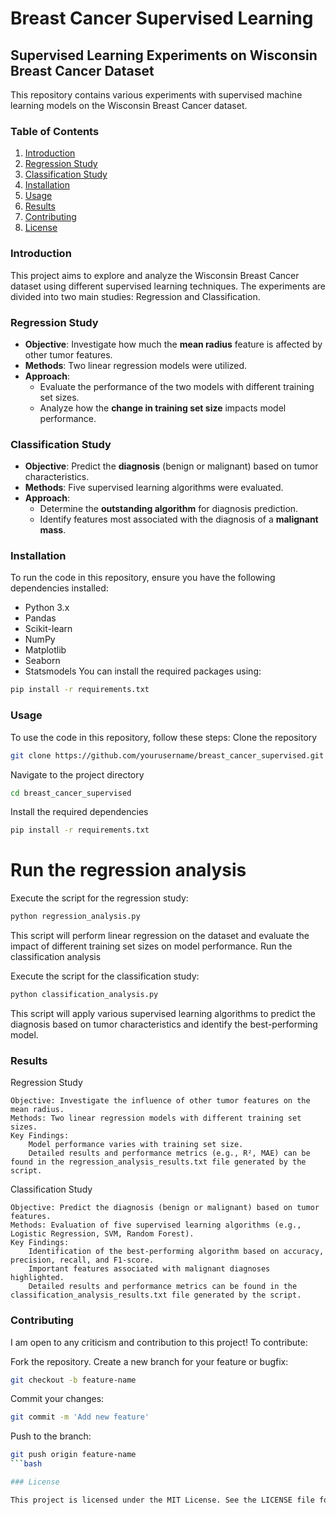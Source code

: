 # Breast Cancer Supervised Learning
## Supervised Learning Experiments on Wisconsin Breast Cancer Dataset

This repository contains various experiments with supervised machine learning models on the Wisconsin Breast Cancer dataset.

### Table of Contents
1. [Introduction](#introduction)
2. [Regression Study](#regression-study)
3. [Classification Study](#classification-study)
4. [Installation](#installation)
5. [Usage](#usage)
6. [Results](#results)
7. [Contributing](#contributing)
8. [License](#license)

### Introduction

This project aims to explore and analyze the Wisconsin Breast Cancer dataset using different supervised learning techniques. The experiments are divided into two main studies: Regression and Classification.

### Regression Study

- **Objective**: Investigate how much the **mean radius** feature is affected by other tumor features.
- **Methods**: Two linear regression models were utilized.
- **Approach**: 
  - Evaluate the performance of the two models with different training set sizes.
  - Analyze how the **change in training set size** impacts model performance.

### Classification Study

- **Objective**: Predict the **diagnosis** (benign or malignant) based on tumor characteristics.
- **Methods**: Five supervised learning algorithms were evaluated.
- **Approach**: 
  - Determine the **outstanding algorithm** for diagnosis prediction.
  - Identify features most associated with the diagnosis of a **malignant mass**.

### Installation

To run the code in this repository, ensure you have the following dependencies installed:

- Python 3.x
- Pandas
- Scikit-learn
- NumPy
- Matplotlib
- Seaborn
- Statsmodels
You can install the required packages using:
```bash
pip install -r requirements.txt
```

### Usage

To use the code in this repository, follow these steps:
Clone the repository

```bash
git clone https://github.com/yourusername/breast_cancer_supervised.git
```

Navigate to the project directory

```bash
cd breast_cancer_supervised
```

Install the required dependencies

```bash
pip install -r requirements.txt
```

# Run the regression analysis

Execute the script for the regression study:

```bash
python regression_analysis.py
```

This script will perform linear regression on the dataset and evaluate the impact of different training set sizes on model performance.
Run the classification analysis

Execute the script for the classification study:

```bash
python classification_analysis.py
```

This script will apply various supervised learning algorithms to predict the diagnosis based on tumor characteristics and identify the best-performing model.

### Results
Regression Study

    Objective: Investigate the influence of other tumor features on the mean radius.
    Methods: Two linear regression models with different training set sizes.
    Key Findings:
        Model performance varies with training set size.
        Detailed results and performance metrics (e.g., R², MAE) can be found in the regression_analysis_results.txt file generated by the script.

Classification Study

    Objective: Predict the diagnosis (benign or malignant) based on tumor features.
    Methods: Evaluation of five supervised learning algorithms (e.g., Logistic Regression, SVM, Random Forest).
    Key Findings:
        Identification of the best-performing algorithm based on accuracy, precision, recall, and F1-score.
        Important features associated with malignant diagnoses highlighted.
        Detailed results and performance metrics can be found in the classification_analysis_results.txt file generated by the script.

### Contributing

I am open to any criticism and contribution to this project! To contribute:

  Fork the repository.
  Create a new branch for your feature or bugfix:

```bash
git checkout -b feature-name
```

  Commit your changes:

```bash
git commit -m 'Add new feature'
```

  Push to the branch:

```bash
git push origin feature-name
```bash

### License

This project is licensed under the MIT License. See the LICENSE file for more details.
